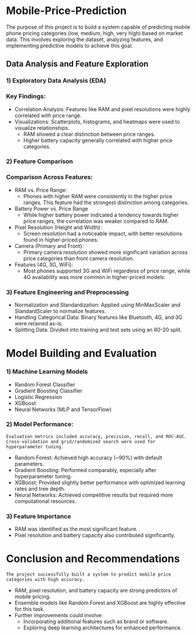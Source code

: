 # Mobile-Price-Prediction
The purpose of this project is to build a system capable of predicting mobile phone pricing categories (low, medium, high, very high) based on market data. This involves exploring the dataset, analyzing features, and implementing predictive models to achieve this goal.

## Data Analysis and Feature Exploration
### 1) Exploratory Data Analysis (EDA)
 ### Key Findings:
 - Correlation Analysis: Features like RAM and pixel resolutions were highly correlated with price range.
 - Visualizations: Scatterplots, histograms, and heatmaps were used to visualize relationships.
   - RAM showed a clear distinction between price ranges.
   - Higher battery capacity generally correlated with higher price categories.
### 2) Feature Comparison
  ### Comparison Across Features:
  - RAM vs. Price Range:
    - Phones with higher RAM were consistently in the higher price ranges. This feature had the strongest distinction among categories.
  - Battery Power vs. Price Range
    - While higher battery power indicated a tendency towards higher price ranges, the correlation was weaker compared to RAM.
  - Pixel Resolution (Height and Width):
    - Screen resolution had a noticeable impact, with better resolutions found in higher-priced phones.
  - Camera (Primary and Front):
    - Primary camera resolution showed more significant variation across price categories than front camera resolution.
  - Features (4G, 3G, WiFi):
    - Most phones supported 3G and WiFi regardless of price range, while 4G availability was more common in higher-priced models.
### 3) Feature Engineering and Preprocessing
- Normalization and Standardization: Applied using MinMaxScaler and StandardScaler to normalize features.
- Handling Categorical Data: Binary features like Bluetooth, 4G, and 3G were retained as-is.
- Splitting Data: Divided into training and test sets using an 80-20 split.
# Model Building and Evaluation
  ### 1) Machine Learning Models
  - Random Forest Classifier
  - Gradient Boosting Classifier
  - Logistic Regression
  - XGBoost
  - Neural Networks (MLP and TensorFlow)
 ### 2)  Model Performance:
    Evaluation metrics included accuracy, precision, recall, and ROC-AUC. Cross-validation and grid/randomized search were used for hyperparameter tuning.
  - Random Forest: Achieved high accuracy (~90%) with default parameters.
  - Gradient Boosting: Performed comparably, especially after hyperparameter tuning.
  - XGBoost: Provided slightly better performance with optimized learning rates and tree depth.
  - Neural Networks: Achieved competitive results but required more computational resources.
### 3) Feature Importance
- RAM was identified as the most significant feature.
- Pixel resolution and battery capacity also contributed significantly.


# Conclusion and Recommendations
    The project successfully built a system to predict mobile price categories with high accuracy.
- RAM, pixel resolution, and battery capacity are strong predictors of mobile pricing.
- Ensemble models like Random Forest and XGBoost are highly effective for this task.
- Further improvements could involve:
  - Incorporating additional features such as brand or software.
  - Exploring deep learning architectures for enhanced performance.
